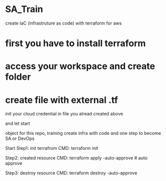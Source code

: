 # SA_Train
create IaC (infrastruture as code) with terraform for aws

# first you have to install terraform
# access your workspace and create folder
# create file with external .tf 

init your cloud credential in file you alread created above

and let start

object for this repo, training create infra with code and one step to become SA or DevOps


Start 
Step1: init terrafrom
CMD: terraform init

Step2: created resource
CMD: terraform apply -auto-approve # auto approve

Step3: destroy resource
CMD: terraform destroy -auto-approve

